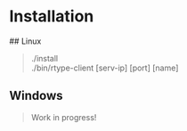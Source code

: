 # Installation

## Linux

> ./install <br>
> ./bin/rtype-client [serv-ip] [port] [name]

## Windows

> Work in progress!